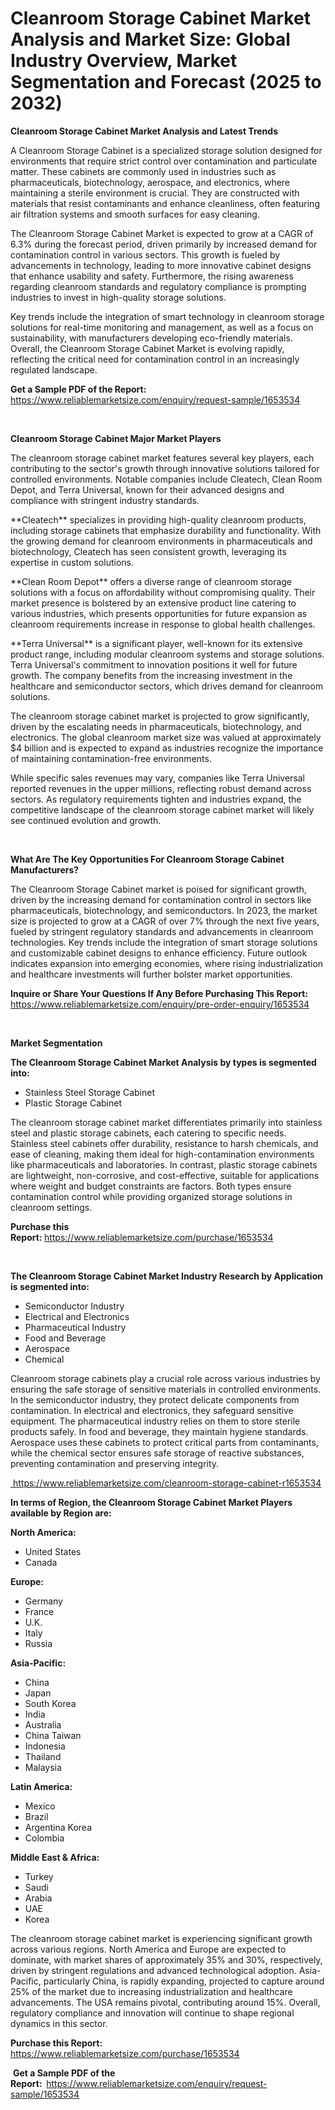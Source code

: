 <p><h1>Cleanroom Storage Cabinet Market Analysis and Market Size: Global Industry Overview, Market Segmentation and Forecast (2025 to 2032)</h1></p><p><strong>Cleanroom Storage Cabinet Market Analysis and Latest Trends</strong></p>
<p><p>A Cleanroom Storage Cabinet is a specialized storage solution designed for environments that require strict control over contamination and particulate matter. These cabinets are commonly used in industries such as pharmaceuticals, biotechnology, aerospace, and electronics, where maintaining a sterile environment is crucial. They are constructed with materials that resist contaminants and enhance cleanliness, often featuring air filtration systems and smooth surfaces for easy cleaning.</p><p>The Cleanroom Storage Cabinet Market is expected to grow at a CAGR of 6.3% during the forecast period, driven primarily by increased demand for contamination control in various sectors. This growth is fueled by advancements in technology, leading to more innovative cabinet designs that enhance usability and safety. Furthermore, the rising awareness regarding cleanroom standards and regulatory compliance is prompting industries to invest in high-quality storage solutions. </p><p>Key trends include the integration of smart technology in cleanroom storage solutions for real-time monitoring and management, as well as a focus on sustainability, with manufacturers developing eco-friendly materials. Overall, the Cleanroom Storage Cabinet Market is evolving rapidly, reflecting the critical need for contamination control in an increasingly regulated landscape.</p></p>
<p><strong>Get a Sample PDF of the Report:&nbsp;</strong> <a href="https://www.reliablemarketsize.com/enquiry/request-sample/1653534?utm_campaign=3556&utm_medium=2&utm_source=Github&utm_content=ia&utm_term=16042025&utm_id=cleanroom-storage-cabinet">https://www.reliablemarketsize.com/enquiry/request-sample/1653534</a></p>
<p>&nbsp;</p>
<p><strong>Cleanroom Storage Cabinet Major Market Players</strong></p>
<p><p>The cleanroom storage cabinet market features several key players, each contributing to the sector's growth through innovative solutions tailored for controlled environments. Notable companies include Cleatech, Clean Room Depot, and Terra Universal, known for their advanced designs and compliance with stringent industry standards.</p><p>**Cleatech** specializes in providing high-quality cleanroom products, including storage cabinets that emphasize durability and functionality. With the growing demand for cleanroom environments in pharmaceuticals and biotechnology, Cleatech has seen consistent growth, leveraging its expertise in custom solutions.</p><p>**Clean Room Depot** offers a diverse range of cleanroom storage solutions with a focus on affordability without compromising quality. Their market presence is bolstered by an extensive product line catering to various industries, which presents opportunities for future expansion as cleanroom requirements increase in response to global health challenges.</p><p>**Terra Universal** is a significant player, well-known for its extensive product range, including modular cleanroom systems and storage solutions. Terra Universal's commitment to innovation positions it well for future growth. The company benefits from the increasing investment in the healthcare and semiconductor sectors, which drives demand for cleanroom solutions.</p><p>The cleanroom storage cabinet market is projected to grow significantly, driven by the escalating needs in pharmaceuticals, biotechnology, and electronics. The global cleanroom market size was valued at approximately $4 billion and is expected to expand as industries recognize the importance of maintaining contamination-free environments.</p><p>While specific sales revenues may vary, companies like Terra Universal reported revenues in the upper millions, reflecting robust demand across sectors. As regulatory requirements tighten and industries expand, the competitive landscape of the cleanroom storage cabinet market will likely see continued evolution and growth.</p></p>
<p>&nbsp;</p>
<p><strong>What Are The Key Opportunities For Cleanroom Storage Cabinet Manufacturers?</strong></p>
<p><p>The Cleanroom Storage Cabinet market is poised for significant growth, driven by the increasing demand for contamination control in sectors like pharmaceuticals, biotechnology, and semiconductors. In 2023, the market size is projected to grow at a CAGR of over 7% through the next five years, fueled by stringent regulatory standards and advancements in cleanroom technologies. Key trends include the integration of smart storage solutions and customizable cabinet designs to enhance efficiency. Future outlook indicates expansion into emerging economies, where rising industrialization and healthcare investments will further bolster market opportunities.</p></p>
<p><strong>Inquire or Share Your Questions If Any Before Purchasing This Report:</strong> <a href="https://www.reliablemarketsize.com/enquiry/pre-order-enquiry/1653534?utm_campaign=3556&utm_medium=2&utm_source=Github&utm_content=ia&utm_term=16042025&utm_id=cleanroom-storage-cabinet">https://www.reliablemarketsize.com/enquiry/pre-order-enquiry/1653534</a></p>
<p>&nbsp;</p>
<p><strong>Market Segmentation</strong></p>
<p><strong>The Cleanroom Storage Cabinet Market Analysis by types is segmented into:</strong></p>
<p><ul><li>Stainless Steel Storage Cabinet</li><li>Plastic Storage Cabinet</li></ul></p>
<p><p>The cleanroom storage cabinet market differentiates primarily into stainless steel and plastic storage cabinets, each catering to specific needs. Stainless steel cabinets offer durability, resistance to harsh chemicals, and ease of cleaning, making them ideal for high-contamination environments like pharmaceuticals and laboratories. In contrast, plastic storage cabinets are lightweight, non-corrosive, and cost-effective, suitable for applications where weight and budget constraints are factors. Both types ensure contamination control while providing organized storage solutions in cleanroom settings.</p></p>
<p><strong>Purchase this Report:&nbsp;</strong><a href="https://www.reliablemarketsize.com/purchase/1653534?utm_campaign=3556&utm_medium=2&utm_source=Github&utm_content=ia&utm_term=16042025&utm_id=cleanroom-storage-cabinet">https://www.reliablemarketsize.com/purchase/1653534</a></p>
<p>&nbsp;</p>
<p><strong>The Cleanroom Storage Cabinet Market Industry Research by Application is segmented into:</strong></p>
<p><ul><li>Semiconductor Industry</li><li>Electrical and Electronics</li><li>Pharmaceutical Industry</li><li>Food and Beverage</li><li>Aerospace</li><li>Chemical</li></ul></p>
<p><p>Cleanroom storage cabinets play a crucial role across various industries by ensuring the safe storage of sensitive materials in controlled environments. In the semiconductor industry, they protect delicate components from contamination. In electrical and electronics, they safeguard sensitive equipment. The pharmaceutical industry relies on them to store sterile products safely. In food and beverage, they maintain hygiene standards. Aerospace uses these cabinets to protect critical parts from contaminants, while the chemical sector ensures safe storage of reactive substances, preventing contamination and preserving integrity.</p></p>
<p><a href="https://www.reliablemarketsize.com/cleanroom-storage-cabinet-r1653534?utm_campaign=3556&utm_medium=2&utm_source=Github&utm_content=ia&utm_term=16042025&utm_id=cleanroom-storage-cabinet">&nbsp;https://www.reliablemarketsize.com/cleanroom-storage-cabinet-r1653534</a></p>
<p><strong>In terms of Region, the Cleanroom Storage Cabinet Market Players available by Region are:</strong></p>
<p>
    <p> <strong> North America: </strong>
        <ul>
            <li>United States</li>
            <li>Canada</li>
        </ul>
        </p> 
    <p> <strong> Europe: </strong>
        <ul>
            <li>Germany</li>
            <li>France</li>
            <li>U.K.</li>
            <li>Italy</li>
            <li>Russia</li>
        </ul>
        </p> 
    <p> <strong> Asia-Pacific: </strong>
        <ul>
            <li>China</li>
            <li>Japan</li>
            <li>South Korea</li>
            <li>India</li>
            <li>Australia</li>
            <li>China Taiwan</li>
            <li>Indonesia</li>
            <li>Thailand</li>
            <li>Malaysia</li>
        </ul>
        </p> 
    <p> <strong> Latin America: </strong>
        <ul>
            <li>Mexico</li>
            <li>Brazil</li>
            <li>Argentina Korea</li>
            <li>Colombia</li>
        </ul>
        </p> 
    <p> <strong> Middle East & Africa: </strong>
        <ul>
            <li>Turkey</li>
            <li>Saudi</li>
            <li>Arabia</li>
            <li>UAE</li>
            <li>Korea</li>
        </ul>
    </p>
    </p>
<p><p>The cleanroom storage cabinet market is experiencing significant growth across various regions. North America and Europe are expected to dominate, with market shares of approximately 35% and 30%, respectively, driven by stringent regulations and advanced technological adoption. Asia-Pacific, particularly China, is rapidly expanding, projected to capture around 25% of the market due to increasing industrialization and healthcare advancements. The USA remains pivotal, contributing around 15%. Overall, regulatory compliance and innovation will continue to shape regional dynamics in this sector.</p></p>
<p><strong>Purchase this Report: </strong><a href="https://www.reliablemarketsize.com/purchase/1653534?utm_campaign=3556&utm_medium=2&utm_source=Github&utm_content=ia&utm_term=16042025&utm_id=cleanroom-storage-cabinet">https://www.reliablemarketsize.com/purchase/1653534</a></p>
<p>&nbsp;<strong>Get a Sample PDF of the Report:&nbsp;&nbsp;</strong><a href="https://www.reliablemarketsize.com/enquiry/request-sample/1653534?utm_campaign=3556&utm_medium=2&utm_source=Github&utm_content=ia&utm_term=16042025&utm_id=cleanroom-storage-cabinet">https://www.reliablemarketsize.com/enquiry/request-sample/1653534</a></p>
<p><strong></strong></p>
<p><p></p><p></p><p></p></p>